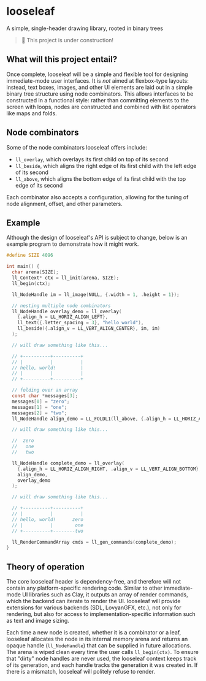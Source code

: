 # looseleaf
A simple, single-header drawing library, rooted in binary trees

> 🚧 This project is under construction!

## What will this project entail?
Once complete, looseleaf will be a simple and flexible tool for designing immediate-mode user interfaces. It is _not_ aimed at flexbox-type layouts: instead, text boxes, images, and other UI elements are laid out in a simple binary tree structure using node combinators. This allows interfaces to be constructed in a functional style: rather than committing elements to the screen with loops, nodes are constructed and combined with list operators like maps and folds. 

## Node combinators
Some of the node combinators looseleaf offers include:

- `ll_overlay`, which overlays its first child on top of its second
- `ll_beside`, which aligns the right edge of its first child with the left edge of its second
- `ll_above`, which aligns the bottom edge of its first child with the top edge of its second

Each combinator also accepts a configuration, allowing for the tuning of node alignment, offset, and other parameters. 

## Example
Although the design of looseleaf's API is subject to change, below is an example program to demonstrate how it might work.

```c
#define SIZE 4096

int main() {
  char arena[SIZE];
  ll_Context* ctx = ll_init(arena, SIZE);
  ll_begin(ctx);

  ll_NodeHandle im = ll_image(NULL, {.width = 1, .height = 1});

  // nesting multiple node combinators
  ll_NodeHandle overlay_demo = ll_overlay(
    {.align_h = LL_HORIZ_ALIGN_LEFT},
    ll_text({.letter_spacing = 3}, "hello world"),
    ll_beside({.align_v = LL_VERT_ALIGN_CENTER}, im, im)
  );

  // will draw something like this...

  // +----------+----------+
  // |          |          |
  // hello, world!         |
  // |          |          |
  // +----------+----------+

  // folding over an array
  const char *messages[3];
  messages[0] = "zero";
  messages[1] = "one";
  messages[2] = "two";
  ll_NodeHandle align_demo = LL_FOLDL1(ll_above, {.align_h = LL_HORIZ_ALIGN_RIGHT}, messages);

  // will draw something like this...

  //  zero
  //   one
  //   two

  ll_NodeHandle complete_demo = ll_overlay(
    {.align_h = LL_HORIZ_ALIGN_RIGHT, .align_v = LL_VERT_ALIGN_BOTTOM},
    align_demo,
    overlay_demo
  );

  // will draw something like this...

  // +----------+----------+
  // |          |          |
  // hello, world!      zero
  // |          |        one
  // +----------+--------two

  ll_RenderCommandArray cmds = ll_gen_commands(complete_demo);
}
```

## Theory of operation
The core looseleaf header is dependency-free, and therefore will not contain any platform-specific rendering code. Similar to other immediate-mode UI libraries such as Clay, it outputs an array of render commands, which the backend can iterate to render the UI. looseleaf will provide extensions for various backends (SDL, LovyanGFX, etc.), not only for rendering, but also for access to implementation-specific information such as text and image sizing. 

Each time a new node is created, whether it is a combinator or a leaf, looseleaf allocates the node in its internal memory arena and returns an opaque handle (`ll_NodeHandle`) that can be supplied in future allocations. The arena is wiped clean every time the user calls `ll_begin(ctx)`. To ensure that "dirty" node handles are never used, the looseleaf context keeps track of its generation, and each handle tracks the generation it was created in. If there is a mismatch, looseleaf will politely refuse to render. 
